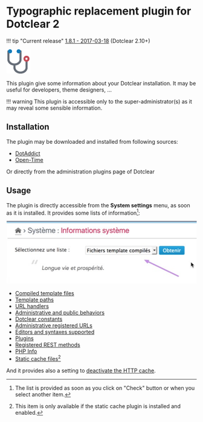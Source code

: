 # Typographic replacement plugin for Dotclear 2

!!! tip "Current release"
    [1.8.1 - 2017-03-18][ot-dl] (Dotclear 2.10+)

![](img/icon-big.png)

This plugin give some information about your Dotclear installation. It may be useful for developers, theme designers, …

!!! warning
	This plugin is accessible only to the super-administrator(s) as it may reveal some sensible information.

## Installation

The plugin may be downloaded and installed from following sources:

 * [DotAddict](http://plugins.dotaddict.org/dc2/details/sysInfo)
 * [Open-Time][ot-dl]

Or directly from the administration plugins page of Dotclear

## Usage

The plugin is directly accessible from the **System settings** menu, as soon as it is installed. It provides some lists of information[^1]:

![List selection](img/sysinfo-lists.jpg)

 * [Compiled template files](user-guide/tpl-files)
 * [Template paths](user-guide/tpl-paths)
 * [URL handlers](user-guide/url-handlers)
 * [Administrative and public behaviors](user-guide/behaviors)
 * [Dotclear constants](user-guide/constants)
 * [Administrative registered URLs](user-guide/admin-urls)
 * [Editors and syntaxes supported](user-guide/editors)
 * [Plugins](user-guide/plugins)
 * [Registered REST methods](user-guide/rest-methods)
 * [PHP Info](user-guide/phpinfo)
 * [Static cache files](user-guide/static-cache)[^2]

And it provides also a setting to [deactivate the HTTP cache](user-guide/http-cache).

[^1]: The list is provided as soon as you click on "Check" button or when you select another item.

[^2]: This item is only available if the static cache plugin is installed and enabled.

[ot-dl]: https://open-time.net/post/2017/03/18/Plugin-sysInfo-181-pour-Dotclear
